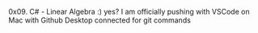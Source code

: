0x09. C# - Linear Algebra :) yes?
I am officially pushing with VSCode on Mac
with Github Desktop connected for git commands